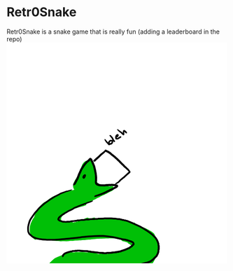 # Retr0Snake
Retr0Snake is a snake game that is really fun (adding a leaderboard in the repo)
![alt text](unknown-18.png)

